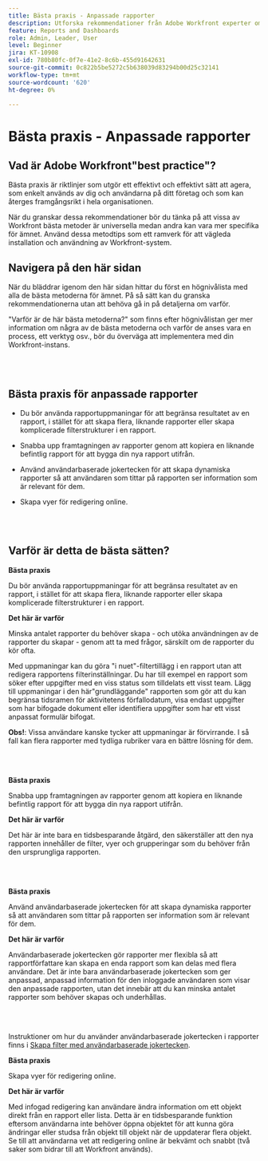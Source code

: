 ```yaml
---
title: Bästa praxis - Anpassade rapporter
description: Utforska rekommendationer från Adobe Workfront experter om hur man skapar, hanterar och använder Workfront anpassade rapporter.
feature: Reports and Dashboards
role: Admin, Leader, User
level: Beginner
jira: KT-10908
exl-id: 780b80fc-0f7e-41e2-8c6b-455d91642631
source-git-commit: 0c822b5be5272c5b638039d83294b00d25c32141
workflow-type: tm+mt
source-wordcount: '620'
ht-degree: 0%

---
```


# Bästa praxis - Anpassade rapporter

## Vad är Adobe Workfront&quot;best practice&quot;?

Bästa praxis är riktlinjer som utgör ett effektivt och effektivt sätt att agera, som enkelt används av dig och användarna på ditt företag och som kan återges framgångsrikt i hela organisationen.

När du granskar dessa rekommendationer bör du tänka på att vissa av Workfront bästa metoder är universella medan andra kan vara mer specifika för ämnet. Använd dessa metodtips som ett ramverk för att vägleda installation och användning av Workfront-system.

## Navigera på den här sidan

När du bläddrar igenom den här sidan hittar du först en högnivålista med alla de bästa metoderna för ämnet. På så sätt kan du granska rekommendationerna utan att behöva gå in på detaljerna om varför.

&quot;Varför är de här bästa metoderna?&quot; som finns efter högnivålistan ger mer information om några av de bästa metoderna och varför de anses vara en process, ett verktyg osv., bör du överväga att implementera med din Workfront-instans.

</br>
</br>

## Bästa praxis för anpassade rapporter

* Du bör använda rapportuppmaningar för att begränsa resultatet av en rapport, i stället för att skapa flera, liknande rapporter eller skapa komplicerade filterstrukturer i en rapport.

* Snabba upp framtagningen av rapporter genom att kopiera en liknande befintlig rapport för att bygga din nya rapport utifrån.

* Använd användarbaserade jokertecken för att skapa dynamiska rapporter så att användaren som tittar på rapporten ser information som är relevant för dem.

* Skapa vyer för redigering online.

</br>
</br>


## Varför är detta de bästa sätten?

**Bästa praxis**

Du bör använda rapportuppmaningar för att begränsa resultatet av en rapport, i stället för att skapa flera, liknande rapporter eller skapa komplicerade filterstrukturer i en rapport.


**Det här är varför**

Minska antalet rapporter du behöver skapa - och utöka användningen av de rapporter du skapar - genom att ta med frågor, särskilt om de rapporter du kör ofta.

Med uppmaningar kan du göra &quot;i nuet&quot;-filtertillägg i en rapport utan att redigera rapportens filterinställningar. Du har till exempel en rapport som söker efter uppgifter med en viss status som tilldelats ett visst team. Lägg till uppmaningar i den här&quot;grundläggande&quot; rapporten som gör att du kan begränsa tidsramen för aktivitetens förfallodatum, visa endast uppgifter som har bifogade dokument eller identifiera uppgifter som har ett visst anpassat formulär bifogat.


**Obs!**: Vissa användare kanske tycker att uppmaningar är förvirrande. I så fall kan flera rapporter med tydliga rubriker vara en bättre lösning för dem.


</br>
</br>

**Bästa praxis**

Snabba upp framtagningen av rapporter genom att kopiera en liknande befintlig rapport för att bygga din nya rapport utifrån.

**Det här är varför**

Det här är inte bara en tidsbesparande åtgärd, den säkerställer att den nya rapporten innehåller de filter, vyer och grupperingar som du behöver från den ursprungliga rapporten.

</br>
</br>

**Bästa praxis**

Använd användarbaserade jokertecken för att skapa dynamiska rapporter så att användaren som tittar på rapporten ser information som är relevant för dem.

**Det här är varför**

Användarbaserade jokertecken gör rapporter mer flexibla så att rapportförfattare kan skapa en enda rapport som kan delas med flera användare. Det är inte bara användarbaserade jokertecken som ger anpassad, anpassad information för den inloggade användaren som visar den anpassade rapporten, utan det innebär att du kan minska antalet rapporter som behöver skapas och underhållas.

</br>
</br>

Instruktioner om hur du använder användarbaserade jokertecken i rapporter finns i [Skapa filter med användarbaserade jokertecken](https://experienceleague.adobe.com/docs/workfront-learn/tutorials-workfront/reporting/intermediate-reporting/create-filters-with-user-based-wildcards.html?lang=sv-SE).

**Bästa praxis**

Skapa vyer för redigering online.

**Det här är varför**

Med infogad redigering kan användare ändra information om ett objekt direkt från en rapport eller lista. Detta är en tidsbesparande funktion eftersom användarna inte behöver öppna objektet för att kunna göra ändringar eller studsa från objekt till objekt när de uppdaterar flera objekt. Se till att användarna vet att redigering online är bekvämt och snabbt (två saker som bidrar till att Workfront används).
